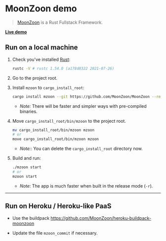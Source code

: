 # MoonZoon demo

> [MoonZoon](http://moonzoon.rs/) is a Rust Fullstack Framework.

**[Live demo](https://moonzoon-demo.herokuapp.com/)**

## Run on a local machine

1. Check you've installed [Rust](https://www.rust-lang.org/):
    ```bash
    rustc -V # rustc 1.54.0 (a178d0322 2021-07-26)
    ```

1. Go to the project root.

1. Install `mzoon` to `cargo_install_root`:
    ```bash
    cargo install mzoon --git https://github.com/MoonZoon/MoonZoon --rev 457b8d1 --root cargo_install_root --locked
    ```
    - _Note:_ There will be faster and simpler ways with pre-compiled binaries.

1. Move `cargo_install_root/bin/mzoon` to the project root.
    ```bash
    mv cargo_install_root/bin/mzoon mzoon
    # or
    move cargo_install_root/bin/mzoon mzoon
    ```
    - _Note:_: You can delete the `cargo_install_root` directory now.

1. Build and run:
    ```bash
    ./mzoon start
    # or
    mzoon start
    ```
    - _Note_: The app is much faster when built in the release mode (`-r`).

---

## Run on Heroku / Heroku-like PaaS

- Use the buildpack https://github.com/MoonZoon/heroku-buildpack-moonzoon

- Update the file `mzoon_commit` if necessary.

